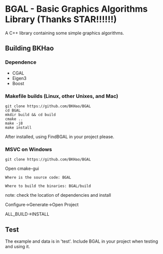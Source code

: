 # BGAL - Basic Graphics Algorithms Library (Thanks STAR!!!!!!)

A C++ library containing some simple graphics algorithms.

## Building BKHao

### Dependence

- CGAL 
- Eigen3
- Boost

### Makefile builds (Linux, other Unixes, and Mac)

```
git clone https://github.com/BKHao/BGAL
cd BGAL
mkdir build && cd build
cmake ..
make -j8
make install
```

After installed, using FindBGAL in your project please.

### MSVC on Windows

```
git clone https://github.com/BKHao/BGAL
```
Open cmake-gui

```
Where is the source code: BGAL

Where to build the binaries: BGAL/build
```

note: check the location of dependencies and install

Configure->Generate->Open Project

ALL_BUILD->INSTALL

## Test

The example and data is in 'test'. Include BGAL in your project when testing and using it.





